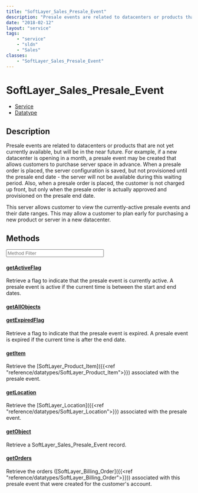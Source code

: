 ```yaml
---
title: "SoftLayer_Sales_Presale_Event"
description: "Presale events are related to datacenters or products that are not yet currently available, but will be in the near futu... "
date: "2018-02-12"
layout: "service"
tags:
    - "service"
    - "sldn"
    - "Sales"
classes:
    - "SoftLayer_Sales_Presale_Event"
---
```

# SoftLayer_Sales_Presale_Event
<div id='service-datatype'>
    <ul id='sldn-reference-tabs'>
    <li id='service'> <a href='/reference/services/SoftLayer_Sales_Presale_Event' >Service</a></li>    <li id='datatype'> <a href='/reference/datatypes/SoftLayer_Sales_Presale_Event' >Datatype</a></li>
    </ul>
</div>

## Description


Presale events are related to datacenters or products that are not yet currently available, but will be in the near future. For example, if a new datacenter is opening in a month, a presale event may be created that allows customers to purchase server space in advance. When a presale order is placed, the server configuration is saved, but not provisioned until the presale end date - the server will not be available during this waiting period. Also, when a presale order is placed, the customer is not charged up front, but only when the presale order is actually approved and provisioned on the presale end date. 

This server allows customer to view the currently-active presale events and their date ranges. This may allow a customer to plan early for purchasing a new product or server in a new datacenter. 



        
<div id="properties" class="content service-content">

## Methods

<div class="view-filters">
    <div class="clearfix">
        <div class="search-input-box">
            <input placeholder="Method Filter" onkeyup="titleSearch(inputId='edit-combine', divId='method-div', elementClass='method-row')" 
                type="text" id="edit-combine" value="" size="30" maxlength="128" class="form-text">
        </div>
    </div>
</div>

<div id="method-div">

<div class="method-row">

#### [getActiveFlag](/reference/services/SoftLayer_Sales_Presale_Event/getActiveFlag)
Retrieve a flag to indicate that the presale event is currently active. A presale event is active if the current time is between the start and end dates.

</div>

<div class="method-row">

#### [getAllObjects](/reference/services/SoftLayer_Sales_Presale_Event/getAllObjects)


</div>

<div class="method-row">

#### [getExpiredFlag](/reference/services/SoftLayer_Sales_Presale_Event/getExpiredFlag)
Retrieve a flag to indicate that the presale event is expired. A presale event is expired if the current time is after the end date.

</div>

<div class="method-row">

#### [getItem](/reference/services/SoftLayer_Sales_Presale_Event/getItem)
Retrieve the [SoftLayer_Product_Item]({{<ref "reference/datatypes/SoftLayer_Product_Item">}}) associated with the presale event.

</div>

<div class="method-row">

#### [getLocation](/reference/services/SoftLayer_Sales_Presale_Event/getLocation)
Retrieve the [SoftLayer_Location]({{<ref "reference/datatypes/SoftLayer_Location">}}) associated with the presale event.

</div>

<div class="method-row">

#### [getObject](/reference/services/SoftLayer_Sales_Presale_Event/getObject)
Retrieve a SoftLayer_Sales_Presale_Event record.

</div>

<div class="method-row">

#### [getOrders](/reference/services/SoftLayer_Sales_Presale_Event/getOrders)
Retrieve the orders ([SoftLayer_Billing_Order]({{<ref "reference/datatypes/SoftLayer_Billing_Order">}})) associated with this presale event that were created for the customer's account.

</div>
</div>

</div>

